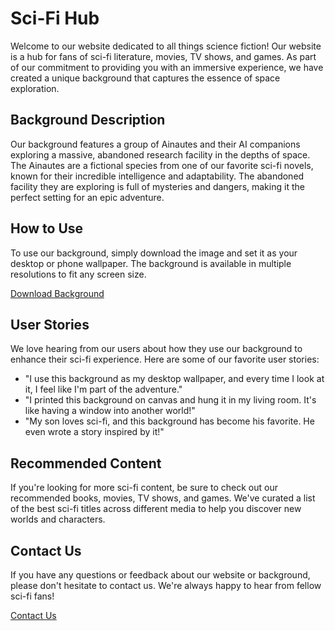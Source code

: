<!--font:Cinzel-->

# Sci-Fi Hub

Welcome to our website dedicated to all things science fiction! Our website is a hub for fans of sci-fi literature, movies, TV shows, and games. As part of our commitment to providing you with an immersive experience, we have created a unique background that captures the essence of space exploration.

## Background Description

Our background features a group of Ainautes and their AI companions exploring a massive, abandoned research facility in the depths of space. The Ainautes are a fictional species from one of our favorite sci-fi novels, known for their incredible intelligence and adaptability. The abandoned facility they are exploring is full of mysteries and dangers, making it the perfect setting for an epic adventure.

## How to Use

To use our background, simply download the image and set it as your desktop or phone wallpaper. The background is available in multiple resolutions to fit any screen size.

[Download Background](#)

## User Stories

We love hearing from our users about how they use our background to enhance their sci-fi experience. Here are some of our favorite user stories:

- "I use this background as my desktop wallpaper, and every time I look at it, I feel like I'm part of the adventure."
- "I printed this background on canvas and hung it in my living room. It's like having a window into another world!"
- "My son loves sci-fi, and this background has become his favorite. He even wrote a story inspired by it!"

## Recommended Content

If you're looking for more sci-fi content, be sure to check out our recommended books, movies, TV shows, and games. We've curated a list of the best sci-fi titles across different media to help you discover new worlds and characters.

## Contact Us

If you have any questions or feedback about our website or background, please don't hesitate to contact us. We're always happy to hear from fellow sci-fi fans!

[Contact Us](#)

<!--

Write me content for website with wallpaper which alt text is:

"A group of Ainautes and their AI companions exploring a massive, abandoned research facility in the depths of space."

The name/title of the page should not be 1:1 copy of the alt text but rather a real content of the website which is using this wallpaper.

- Use markdown format 
- Start with heading
- Heading should be short and concise
- The content should look like a real website 
- The website should not be about the wallpaper, wallpaper is just a related background
- Heading should be contain work "wallpaper" or "background"
- Include real sections like references, contact, user stories, etc. use things relevant to the page purpose.
- Feel free to use structure like headings, bullets, numbering, blockquotes, paragraphs, horizontal lines, etc.
- You can use formatting like bold or _italic_
- You can include UTF-8 emojis
- Links should be only #hash anchors (and you can refer to the document itself)
- Do not include images


---


# Exploring the Unknown: A Sci-Fi Adventure Wallpaper

Welcome to our website dedicated to all things science fiction! Our website is a hub for fans of sci-fi literature, movies, TV shows, and games. As part of our commitment to providing you with an immersive experience, we have created a unique wallpaper that captures the essence of space exploration.

## Wallpaper Description

Our wallpaper features a group of Ainautes and their AI companions exploring a massive, abandoned research facility in the depths of space. The Ainautes are a fictional species from one of our favorite sci-fi novels, known for their incredible intelligence and adaptability. The abandoned facility they are exploring is full of mysteries and dangers, making it the perfect setting for an epic adventure.

## How to Download

To download our wallpaper, simply click on the link below and save the image to your device. The wallpaper is available in multiple resolutions to fit any screen size.

[Download Wallpaper](#)

## User Stories

We love hearing from our users about how they use our wallpaper to enhance their sci-fi experience. Here are some of our favorite user stories:

- "I use this wallpaper as my desktop background, and every time I look at it, I feel like I'm part of the adventure."
- "I printed this wallpaper on canvas and hung it in my living room. It's like having a window into another world!"
- "My son loves sci-fi, and this wallpaper has become his favorite. He even wrote a story inspired by it!"

## References

If you're looking for more sci-fi content, be sure to check out our recommended books, movies, TV shows, and games. We've curated a list of the best sci-fi titles across different media to help you discover new worlds and characters.

## Contact Us

If you have any questions or feedback about our website or wallpaper, please don't hesitate to contact us. We're always happy to hear from fellow sci-fi fans!

[Contact Us](#)


---


Heading should not include word "wallpaper". The website should not be about the wallpaper itself, wallpaper is just a related background, rewrite whole content.


---


# Exploring the Unknown: A Sci-Fi Adventure Hub

Welcome to our website dedicated to all things science fiction! Our website is a hub for fans of sci-fi literature, movies, TV shows, and games. As part of our commitment to providing you with an immersive experience, we have created a unique background that captures the essence of space exploration.

## Background Description

Our background features a group of Ainautes and their AI companions exploring a massive, abandoned research facility in the depths of space. The Ainautes are a fictional species from one of our favorite sci-fi novels, known for their incredible intelligence and adaptability. The abandoned facility they are exploring is full of mysteries and dangers, making it the perfect setting for an epic adventure.

## How to Use

To use our background, simply download the image and set it as your desktop or phone wallpaper. The background is available in multiple resolutions to fit any screen size.

[Download Background](#)

## User Stories

We love hearing from our users about how they use our background to enhance their sci-fi experience. Here are some of our favorite user stories:

- "I use this background as my desktop wallpaper, and every time I look at it, I feel like I'm part of the adventure."
- "I printed this background on canvas and hung it in my living room. It's like having a window into another world!"
- "My son loves sci-fi, and this background has become his favorite. He even wrote a story inspired by it!"

## Recommended Content

If you're looking for more sci-fi content, be sure to check out our recommended books, movies, TV shows, and games. We've curated a list of the best sci-fi titles across different media to help you discover new worlds and characters.

## Contact Us

If you have any questions or feedback about our website or background, please don't hesitate to contact us. We're always happy to hear from fellow sci-fi fans!

[Contact Us](#)

-->
